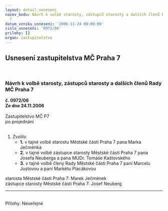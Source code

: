 ```yaml
---
layout: detail_usneseni
nazev_bodu: Návrh k volbě starosty, zástupců starosty a dalších členů Rady MČ Praha
  7
datum_vzniku_usneseni: '2006-11-24 00:00:00'
cislo_usneseni: '0972/06'
prilohy: []
organ: zastupitelstvo
---
```

<div id="ucUsn_pList" class="usn">
	<span><h2>Usnesení zastupitelstva MČ Praha 7 </h2>
<br></span><div class="standBody">
<span><h3>Návrh k volbě starosty, zástupců starosty a dalších členů Rady MČ Praha 7</h3></span><div class="center">
		<strong>č. 0972/06</strong><br>
	</div>
<div class="center">
		<strong>Ze dne 24.11.2006</strong><br><br>
	</div>Zastupitelstvo MČ P7<br> po projednání<br><br><ol><li>Zvolilo<ul>
<li>
<strong>1.</strong> v tajné volbě starostu Městské části Praha 7 pana Marka Ječménka </li>
<li>
<strong>2.</strong> v tajné volbě zástupce starosty Městské části Praha 7 pana Josefa Neuberga a pana MUDr. Tomáše Kaštovského</li>
<li>
<strong>3.</strong> v tajné volbě členy Rady Městské části Praha 7 paní Marcelu Justovou a paní Markétu Placákovou </li>
</ul>
</li></ol>starosta Městské části Praha 7:   Marek Ječmének           <br>zástupce starosty Městské části Praha 7:   Josef Neuberg                                             <hr>
<br>Přílohy: Neveřejné</div>
</div>